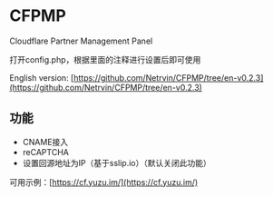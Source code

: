 # CFPMP
Cloudflare Partner Management Panel

打开config.php，根据里面的注释进行设置后即可使用

English version: [https://github.com/Netrvin/CFPMP/tree/en-v0.2.3](https://github.com/Netrvin/CFPMP/tree/en-v0.2.3)

## 功能
* CNAME接入
* reCAPTCHA
* 设置回源地址为IP（基于sslip.io）（默认关闭此功能）

可用示例：[https://cf.yuzu.im/](https://cf.yuzu.im/)
